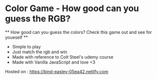 # Color Game - How good can you guess the RGB?  

** How good can you guess the colors? Check this game out and see for youeself **
- Simple to play
- Just match the rgb and win
- Made with reference to Colt Steel's udemy course
- Made with Vanilla JavaScript and love <3

Hosted on : https://kind-easley-05ea42.netlify.com
